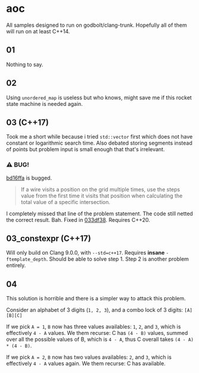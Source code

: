 # aoc

All samples designed to run on godbolt/clang-trunk. Hopefully all of them will run on at least C++14.

## 01

Nothing to say.

## 02

Using `unordered_map` is useless but who knows, might save me if this rocket state machine is needed again.

## 03 (C++17)

Took me a short while because i tried `std::vector` first which does not have constant or logarithmic search time.
Also debated storing segments instead of points but problem input is small enough that that's irrelevant.

### :warning: BUG!
[bd16ffa](https://github.com/Warpten/aoc/commit/bd16ffa7d2d5813172f970593ecb7d522b67cb04) is bugged.
> If a wire visits a position on the grid multiple times, use the steps value from the first time
> it visits that position when calculating the total value of a specific intersection.

I completely missed that line of the problem statement. The code still netted the correct result. Bah.
Fixed in [033df38](https://github.com/Warpten/aoc/commit/033df385cb17d9f84e8b41b9a94c67901700f07). Requires C++20.

## 03_constexpr (C++17)

Will only build on Clang 9.0.0, with `--std=c++17`. Requires **insane** `-ftemplate_depth`. Should be able to solve step 1. Step 2 is another problem entirely.

## 04

This solution is horrible and there is a simpler way to attack this problem.

Consider an alphabet of 3 digits (`1, 2, 3`), and a combo lock of 3 digits: `[A][B][C]`

If we pick `A = 1`, `B` now has three values availables: `1`, `2`, and `3`, which is effectively `4 - A` values.
We them recurse: C has `(4 - B)` values, summed over all the possible values of B, which is `4 - A`, thus C overall takes `(4 - A) * (4 - B)`.


If we pick `A = 2`, `B` now has two values availables: `2`, and `3`, which is effectively `4 - A` values again.
We them recurse: C has  available.

